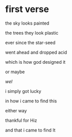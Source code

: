 # first verse

the sky looks painted

the trees they look plastic

ever since the star-seed

went ahead and dropped acid

which is how god designed it

or maybe

_wel_

i simply got lucky

in how i came to find this

either way

thankful for Hiz

and that i came to find It
